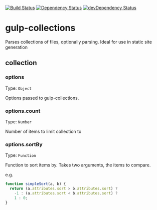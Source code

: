[![Build Status](https://travis-ci.org/alexsomeoddpilot/gulp-collections.svg?branch=master)](https://travis-ci.org/alexsomeoddpilot/gulp-collections)
[![Dependency Status](https://david-dm.org/alexsomeoddpilot/gulp-collections.svg)](https://david-dm.org/alexsomeoddpilot/gulp-collections)
[![devDependency Status](https://david-dm.org/alexsomeoddpilot/gulp-collections/dev-status.svg)](https://david-dm.org/alexsomeoddpilot/gulp-collections#info=devDependencies)

# gulp-collections
Parses collections of files, optionally parsing. Ideal for use in static site generation

collection
----------

### options

Type: `Object`

Options passed to gulp-collections.

### options.count

Type: `Number`

Number of items to limit collection to

### options.sortBy

Type: `Function`

Function to sort items by. Takes two arguments, the items to compare.

e.g.
```Javascript
function simpleSort(a, b) {
  return (a.attributes.sort > b.attributes.sort) ?
    -1 : (a.attributes.sort < b.attributes.sort) ?
    1 : 0;
}
```
